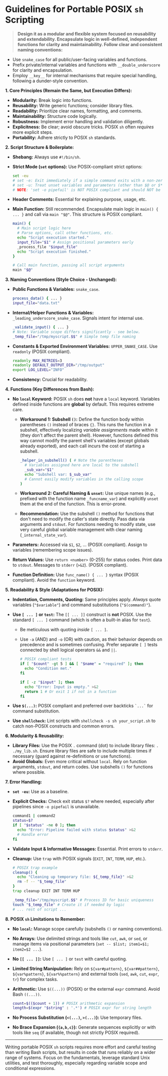 # Guidelines for Portable POSIX `sh` Scripting

> **Design it as a modular and flexible system focused on reusability and extendability. Encapsulate logic in well-defined, independent functions for clarity and maintainability. Follow clear and consistent naming conventions:**

- Use `snake_case` for all public/user-facing variables and functions.
- Prefix private/internal variables and functions with `__double_underscore` for clarity and encapsulation.
- Employ `__key__` for internal mechanisms that require special handling, following a dunder-style convention.

**1. Core Principles (Remain the Same, but Execution Differs):**

- **Modularity:** Break logic into functions.
- **Reusability:** Write generic functions; consider library files.
- **Readability:** Prioritize clear names, formatting, and comments.
- **Maintainability:** Structure code logically.
- **Robustness:** Implement error handling and validation diligently.
- **Explicitness:** Be clear; avoid obscure tricks. POSIX `sh` often _requires_ more explicit steps.
- **Portability:** Adhere strictly to POSIX `sh` standards.

**2. Script Structure & Boilerplate:**

- **Shebang:** Always use `#!/bin/sh`.
- **Strict Mode (`set` options):** Use POSIX-compliant strict options:

  ```sh
  set -eu
  # set -e: Exit immediately if a simple command exits with a non-zero status.
  # set -u: Treat unset variables and parameters (other than $@ or $*) as an error when performing parameter expansion.
  # NOTE: 'set -o pipefail' is NOT POSIX compliant and should NOT be used for portable scripts. Pipeline errors must be checked manually if needed beyond the exit status of the last command.
  ```

- **Header Comments:** Essential for explaining purpose, usage, etc.
- **Main Function:** Still recommended. Encapsulate main logic in `main() { ... }` and call via `main "$@"`. This structure is POSIX compliant.

  ```sh
  main() {
    # Main script logic here
    # Parse options, call other functions, etc.
    echo "Script execution started."
    input_file="$1" # Assign positional parameters early
    _process_file "$input_file"
    echo "Script execution finished."
  }

  # Call main function, passing all script arguments
  main "$@"
  ```

**3. Naming Conventions (Style Choice - Unchanged):**

- **Public Functions & Variables:** `snake_case`.

  ```sh
  process_data() { ... }
  input_file="data.txt"
  ```

- **Internal/Helper Functions & Variables:** `_leading_underscore_snake_case`. Signals intent for internal use.

  ```sh
  _validate_input() { ... }
  # Note: Variable scope differs significantly - see below.
  _temp_file="/tmp/myscript.$$" # Simple temp file naming
  ```

- **Constants & Exported Environment Variables:** `UPPER_SNAKE_CASE`. Use `readonly` (POSIX compliant).

  ```sh
  readonly MAX_RETRIES=3
  readonly DEFAULT_OUTPUT_DIR="/tmp/output"
  export LOG_LEVEL="INFO"
  ```

- **Consistency:** Crucial for readability.

**4. Functions (Key Differences from Bash):**

- **No `local` Keyword:** POSIX `sh` does **not** have a `local` keyword. Variables defined inside functions are **global** by default. This requires extreme care.

  - **Workaround 1: Subshell `()`:** Define the function body within parentheses `()` instead of braces `{}`. This runs the function in a subshell, effectively localizing _variable assignments_ made within it (they don't affect the parent shell). However, functions defined this way cannot modify the parent shell's variables (except globals already exported), and each call incurs the cost of starting a subshell.

    ```sh
    _helper_in_subshell() ( # Note the parentheses
      # Variables assigned here are local to the subshell
      _sub_var="$1"
      echo "Subshell var: $_sub_var"
      # Cannot easily modify variables in the calling scope
    )
    ```

  - **Workaround 2: Careful Naming & `unset`:** Use unique names (e.g., prefixed with the function name `_funcname_var`) and explicitly `unset` them at the end of the function. This is error-prone.
  - **Recommendation:** Use the subshell `()` method for functions that don't need to modify the caller's state directly. Pass data via arguments and `stdout`. For functions needing to modify state, use very careful global variable management with clear naming (`_internal_state_var`).

- **Parameters:** Accessed via `$1`, `$2`, ... (POSIX compliant). Assign to variables (remembering scope issues).
- **Return Values:** Use `return <number>` (0-255) for status codes. Print data to `stdout`. Messages to `stderr` (`>&2`). (POSIX compliant).
- **Function Definition:** Use `func_name() { ... }` syntax (POSIX compliant). Avoid the `function` keyword.

**5. Readability & Style (Adaptations for POSIX):**

- **Indentation, Comments, Quoting:** Same principles apply. _Always_ quote variables (`"$variable"`) and command substitutions (`"$(command)"`).
- **Use `[ ... ]` or `test`:** The `[[ ... ]]` construct is **not** POSIX. Use the standard `[ ... ]` command (which is often a built-in alias for `test`).

  - Be meticulous with quoting _inside_ `[ ... ]`.
  - Use `-a` (AND) and `-o` (OR) with caution, as their behavior depends on precedence and is sometimes confusing. Prefer separate `[ ]` tests connected by shell logical operators `&&` and `||`.

    ```sh
    # POSIX compliant tests
    if [ "$count" -gt 5 ] && [ "$name" = "required" ]; then
      echo "Condition met."
    fi

    if [ -z "$input" ]; then
      echo "Error: Input is empty." >&2
      return 1 # Or exit 1 if not in a function
    fi
    ```

- **Use `$(...)`:** POSIX compliant and preferred over backticks `` `...` `` for command substitution.
- **Use `shellcheck`:** Lint scripts with `shellcheck -s sh your_script.sh` to catch non-POSIX constructs and common errors.

**6. Modularity & Reusability:**

- **Library Files:** Use the POSIX `.` command (dot) to include library files: `. ./my_lib.sh`. Ensure library files are safe to include multiple times if necessary (guard against re-definitions or use functions).
- **Avoid Globals:** Even more critical without `local`. Rely on function arguments, `stdout`, and return codes. Use subshells `()` for functions where possible.

**7. Error Handling:**

- **`set -eu`:** Use as a baseline.
- **Explicit Checks:** Check exit status `$?` where needed, especially after pipelines since `-o pipefail` is unavailable.

  ```sh
  command1 | command2
  status=$?
  if [ "$status" -ne 0 ]; then
    echo "Error: Pipeline failed with status $status" >&2
    # Handle error
  fi
  ```

- **Validate Input & Informative Messages:** Essential. Print errors to `stderr`.
- **Cleanup:** Use `trap` with POSIX signals (`EXIT`, `INT`, `TERM`, `HUP`, etc.).

  ```sh
  # POSIX trap example
  cleanup() {
    echo "Cleaning up temporary file: ${_temp_file}" >&2
    rm -f -- "$_temp_file"
  }
  trap cleanup EXIT INT TERM HUP

  _temp_file="/tmp/myscript.$$" # Process ID for basic uniqueness
  touch "$_temp_file" # Create it if needed by logic
  # ... rest of script ...
  ```

**8. POSIX `sh` Limitations to Remember:**

- **No `local`:** Manage scope carefully (subshells `()` or naming conventions).
- **No Arrays:** Use delimited strings and tools like `cut`, `awk`, or `sed`, or manage items via positional parameters (`set -- $list; item1=$1; item2=$2 ...`).
- **No `[[ ... ]]`:** Use `[ ... ]` or `test` with careful quoting.
- **Limited String Manipulation:** Rely on `${var#pattern}`, `${var##pattern}`, `${var%pattern}`, `${var%%pattern}` and external tools (`sed`, `awk`, `cut`, `expr`, `tr`) for complex tasks.
- **Arithmetic:** Use `$((...))` (POSIX) or the external `expr` command. Avoid Bash `((...))`.

  ```sh
  count=$(($count + 1)) # POSIX arithmetic expansion
  length=$(expr "$string" : '.*') # POSIX expr for string length
  ```

- **No Process Substitution (`<(...)`, `>(...)`):** Use temporary files.
- **No Brace Expansion (`{a,b,c}`):** Generate sequences explicitly or with tools like `seq` (if available, though not strictly POSIX required).

---

Writing portable POSIX `sh` scripts requires more effort and careful testing than writing Bash scripts, but results in code that runs reliably on a wider range of systems. Focus on the fundamentals, leverage standard Unix utilities, and test thoroughly, especially regarding variable scope and conditional expressions.
